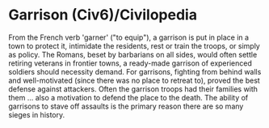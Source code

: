 # Garrison (Civ6)/Civilopedia

From the French verb 'garner' ("to equip"), a garrison is put in place in a town to protect it, intimidate the residents, rest or train the troops, or simply as policy. The Romans, beset by barbarians on all sides, would often settle retiring veterans in frontier towns, a ready-made garrison of experienced soldiers should necessity demand. For garrisons, fighting from behind walls and well-motivated (since there was no place to retreat to), proved the best defense against attackers. Often the garrison troops had their families with them ... also a motivation to defend the place to the death. The ability of garrisons to stave off assaults is the primary reason there are so many sieges in history.